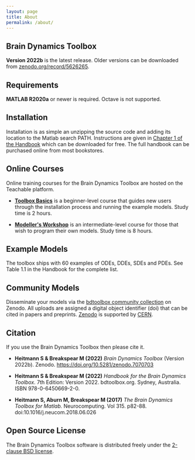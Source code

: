 ```yaml
---
layout: page
title: About
permalink: /about/
---
```


## **Brain Dynamics Toolbox**
**Version 2022b** is the latest release. Older versions can be downloaded from [zenodo.org/record/5626265](https://zenodo.org/search?page=1&size=20&q=conceptrecid:%225625923%22&sort=-version&all_versions=True).

## **Requirements**
 **MATLAB R2020a** or newer is required. Octave is not supported.

## **Installation**
Installation is as simple an unzipping the source code and adding its location to the Matlab search PATH.  Instructions are given in [Chapter 1 of the Handbook](https://github.com/bdtoolbox-org/bdtoolbox/releases/download/2022b/HandbookSample2022.pdf) which can be downloaded for free.
The full handbook can be purchased online from most bookstores.

## **Online Courses**
Online training courses for the Brain Dynamics Toolbox are hosted on the Teachable platform.

* **[Toolbox Basics](https://bdtoolbox.teachable.com/p/toolbox-basics)** is a beginner-level course that guides new users through the installation process and running the example models. Study time is 2 hours.

* **[Modeller's Workshop](https://bdtoolbox.teachable.com/p/modellers-workshop)** is an intermediate-level course for those that wish to program their own models. Study time is 8 hours. 

## **Example Models**
The toolbox ships with 60 examples of ODEs, DDEs, SDEs and PDEs. See Table 1.1 in the Handbook for the complete list.

## **Community Models**
Disseminate your models via the [bdtoolbox community collection](https://zenodo.org/communities/bdtoolbox) on Zenodo.
All uploads are assigned a digital object identifier (doi) that can be cited in papers and preprints.
[Zenodo](https://zenodo.org) is supported by [CERN](https://home.cern).

## **Citation**
If you use the Brain Dynamics Toolbox then please cite it.

* **Heitmann S & Breakspear M (2022)** *Brain Dynamics Toolbox* (Version 2022b). Zenodo. https://doi.org/10.5281/zenodo.7070703

* **Heitmann S & Breakspear M (2022)** *Handbook for the Brain Dynamics Toolbox.* 7th Edition: Version 2022. bdtoolbox.org. Sydney, Australia. ISBN 978-0-6450669-2-0.

* **Heitmann S, Aburn M, Breakspear M (2017)** *The Brain Dynamics Toolbox for Matlab.* Neurocomputing. Vol 315. p82-88. doi:10.1016/j.neucom.2018.06.026

## **Open Source License**
The Brain Dynamics Toolbox software is distributed freely under the [2-clause BSD license](https://opensource.org/licenses/BSD-2-Clause).
